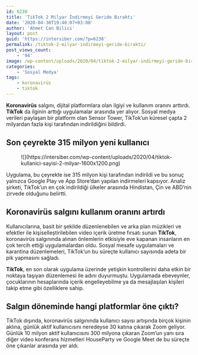 ```yaml
---
id: 6238
title: 'TikTok 2 Milyar İndirmeyi Geride Bıraktı'
date: '2020-04-30T19:40:07+03:00'
author: 'Ahmet Can Bilici'
layout: post
guid: 'https://intersiber.com/?p=6238'
permalink: /tiktok-2-milyar-indirmeyi-geride-birakti/
post_views_count:
    - '94'
image: /wp-content/uploads/2020/04/tiktok-2-milyar-indirmeyi-geride-birakti.jpeg
categories:
    - 'Sosyal Medya'
tags:
    - koronavirüs
    - tiktok
---
```


**Koronavirüs** salgını, dijital platformlara olan ilgiyi ve kullanım oranını arttırdı. **TikTok** da ilginin arttığı uygulamalar arasında yer alıyor. Sosyal medya verileri paylaşan bir platform olan Sensor Tower, TikTok’un küresel çapta 2 milyardan fazla kişi tarafından indirildiğini bildirdi.

## Son çeyrekte 315 milyon yeni kullanıcı

<figure class="wp-block-image size-large">![](https://intersiber.com/wp-content/uploads/2020/04/tiktok-kullanici-sayisi-2-milyar-1600x1200.png)</figure>Uygulama, bu çeyrekte ise 315 milyon kişi tarafından indirildi ve bu sonuç yalnızca Google Play ve App Store’dan yapılan indirmeleri kapsıyor. Analiz şirketi, TikTok’un en çok indirildiği ülkeler arasında Hindistan, Çin ve ABD’nin zirvede olduğunu belirtti.

## Koronavirüs salgını kullanım oranını artırdı

Kullanıcılarına, basit bir şekilde düzenlenebilen ve arka plan müzikleri ve efektler ile kişiselleştirilebilen video içerik üretme fırsatı sunan **TikTok**, koronavirüs salgınında alınan önlemlerin etkisiyle eve kapanan insanların en çok tercih ettiği uygulamalardan oldu. Sosyal mesafe uygulamaları ve karantina düzenlemeleri, TikTok’un bu süreçte kullanıcı sayısında adeta bir pik yapmasını sağladı.

**TikTok**, en son olarak uygulama üzerinde yetişkin kontrollerini daha etkin bir noktaya taşıyan düzenlemesi ile adını duyurmuştu. Uygulamada ebeveynler, çocuklarının hesaplarında içerik engelleyebilme ya da mesajlaşılan kişileri takip etme gibi özelliklere sahip.

## Salgın döneminde hangi platformlar öne çıktı?

TikTok dışında, koronavirüs salgınında kullanıcı sayısı artışında birçok kişinin aklına, günlük aktif kullanıcısını neredeyse 30 katına çıkarak Zoom geliyor. Günlük 10 milyon aktif kullanıcısını 300 milyona çıkaran Zoom’un yanı sıra diğer video konferans hizmetleri HouseParty ve Google Meet de bu süreçte öne çıkanlar arasında yer aldı.